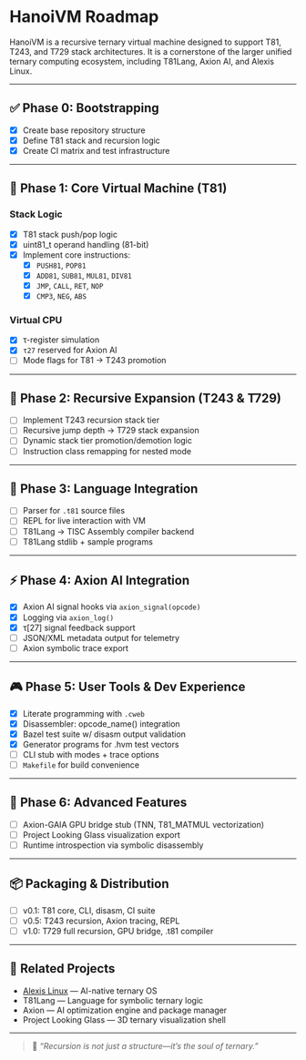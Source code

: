 # HanoiVM Roadmap

HanoiVM is a recursive ternary virtual machine designed to support T81, T243, and T729 stack architectures. It is a cornerstone of the larger unified ternary computing ecosystem, including T81Lang, Axion AI, and Alexis Linux.

---

## ✅ Phase 0: Bootstrapping

- [x] Create base repository structure
- [x] Define T81 stack and recursion logic
- [x] Create CI matrix and test infrastructure

---

## 🧱 Phase 1: Core Virtual Machine (T81)

### Stack Logic
- [x] T81 stack push/pop logic
- [x] uint81_t operand handling (81-bit)
- [x] Implement core instructions:
  - [x] `PUSH81`, `POP81`
  - [x] `ADD81`, `SUB81`, `MUL81`, `DIV81`
  - [x] `JMP`, `CALL`, `RET`, `NOP`
  - [x] `CMP3`, `NEG`, `ABS`

### Virtual CPU
- [x] τ-register simulation
- [x] `τ27` reserved for Axion AI
- [ ] Mode flags for T81 → T243 promotion

---

## 🧬 Phase 2: Recursive Expansion (T243 & T729)

- [ ] Implement T243 recursion stack tier
- [ ] Recursive jump depth → T729 stack expansion
- [ ] Dynamic stack tier promotion/demotion logic
- [ ] Instruction class remapping for nested mode

---

## 🧠 Phase 3: Language Integration

- [ ] Parser for `.t81` source files
- [ ] REPL for live interaction with VM
- [ ] T81Lang → TISC Assembly compiler backend
- [ ] T81Lang stdlib + sample programs

---

## ⚡ Phase 4: Axion AI Integration

- [x] Axion AI signal hooks via `axion_signal(opcode)`
- [x] Logging via `axion_log()`
- [x] τ[27] signal feedback support
- [ ] JSON/XML metadata output for telemetry
- [ ] Axion symbolic trace export

---

## 🎮 Phase 5: User Tools & Dev Experience

- [x] Literate programming with `.cweb`
- [x] Disassembler: opcode_name() integration
- [x] Bazel test suite w/ disasm output validation
- [x] Generator programs for .hvm test vectors
- [ ] CLI stub with modes + trace options
- [ ] `Makefile` for build convenience

---

## 🔮 Phase 6: Advanced Features

- [ ] Axion-GAIA GPU bridge stub (TNN, T81_MATMUL vectorization)
- [ ] Project Looking Glass visualization export
- [ ] Runtime introspection via symbolic disassembly

---

## 📦 Packaging & Distribution

- [ ] v0.1: T81 core, CLI, disasm, CI suite
- [ ] v0.5: T243 recursion, Axion tracing, REPL
- [ ] v1.0: T729 full recursion, GPU bridge, .t81 compiler

---

## 🔗 Related Projects

- [Alexis Linux](https://github.com/copyl-sys) — AI-native ternary OS
- T81Lang — Language for symbolic ternary logic
- Axion — AI optimization engine and package manager
- Project Looking Glass — 3D ternary visualization shell

---

> 🧠 *“Recursion is not just a structure—it’s the soul of ternary.”*

